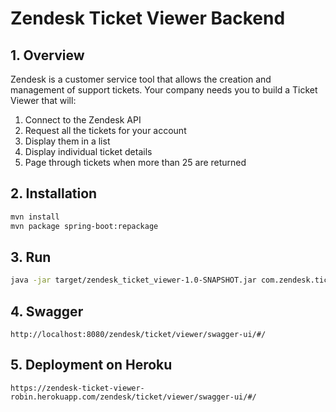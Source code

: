 # Zendesk Ticket Viewer Backend

## 1. Overview

Zendesk is a customer service tool that allows the creation and management of support tickets. Your company needs you to build a Ticket Viewer that will: 

1. Connect to the Zendesk API
2. Request all the tickets for your account
3. Display them in a list
4. Display individual ticket details
5. Page through tickets when more than 25 are returned

## 2. Installation

```sh
mvn install
mvn package spring-boot:repackage
```

## 3. Run

```sh
java -jar target/zendesk_ticket_viewer-1.0-SNAPSHOT.jar com.zendesk.ticketviewer.MainApplication
```

## 4. Swagger

```
http://localhost:8080/zendesk/ticket/viewer/swagger-ui/#/
```

## 5. Deployment on Heroku

```
https://zendesk-ticket-viewer-robin.herokuapp.com/zendesk/ticket/viewer/swagger-ui/#/
```

